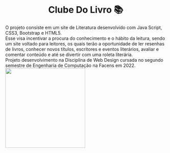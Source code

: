 <h1 align="center">Clube Do Livro 📚</h1>
O projeto consiste em um site de Literatura desenvolvido com Java Script, CSS3, Bootstrap e HTML5.
<br>
Esse visa incentivar a procura do conhecimento e o hábito da leitura, sendo um site voltado para leitores, os quais terão a oportunidade de ler resenhas de livros, conhecer novos títulos, escritores e eventos literários, avaliar e comentar conteúdo e até se divertir com uma roleta literária.
<br>
Projeto desenvolvimento na Disciplina de Web Design cursada no segundo semestre de Engenharia de Computação na Facens em 2022.
<img src="imagens/" width="250" height="250"/>
